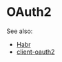 # OAuth2

See also:
+ [Habr](https://habr.com/ru/companies/vk/articles/115163/)
+ [client-oauth2](https://www.npmjs.com/package/client-oauth2)
